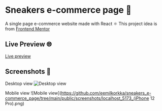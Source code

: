 # Sneakers e-commerce page 👟

A single page e-commerce website made with React ⚛️ This project idea is from [Frontend Mentor](https://www.frontendmentor.io/challenges/ecommerce-product-page-UPsZ9MJp6)

## Live Preview 🌐
[Live preview](https://eemilkorkka.github.io/sneakers_e-commerce_page/)

## Screenshots 📸

Desktop view
![Desktop view](https://github.com/eemilkorkka/sneakers_e-commerce_page/tree/main/public/screenshots/localhost_5173_.png)

Mobile view
![Mobile view](https://github.com/eemilkorkka/sneakers_e-commerce_page/tree/main/public/screenshots/localhost_5173_(iPhone 12 Pro).png)